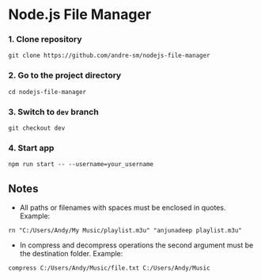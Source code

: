 # Node.js File Manager

### 1. Clone repository
```
git clone https://github.com/andre-sm/nodejs-file-manager
```
### 2. Go to the project directory
```
cd nodejs-file-manager
```
### 3. Switch to `dev` branch
```
git checkout dev
```
### 4. Start app
```
npm run start -- --username=your_username
```

## Notes

* All paths or filenames with spaces must be enclosed in quotes. Example:
```
rn "C:/Users/Andy/My Music/playlist.m3u" "anjunadeep playlist.m3u"
```

* In compress and decompress operations the second argument must be the destination folder. Example:
```
compress C:/Users/Andy/Music/file.txt C:/Users/Andy/Music
```